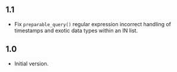 1.1
---
- Fix `preparable_query()` regular expression incorrect handling of timestamps and exotic data types within an IN list.

1.0
---
- Initial version.

